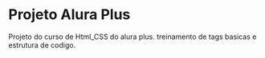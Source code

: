 # Projeto Alura Plus 
Projeto do curso de Html_CSS do alura plus.
treinamento de tags basicas e estrutura de codigo.
